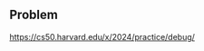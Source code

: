 <h2 tabindex="-1" class="heading-element" dir="auto">Problem</h2>

https://cs50.harvard.edu/x/2024/practice/debug/

